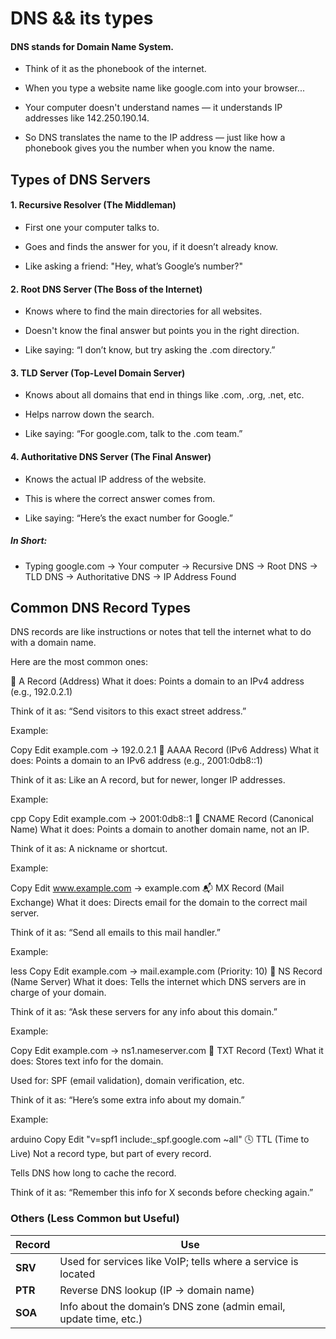 # DNS && its types

#### DNS stands for Domain Name System.

- Think of it as the phonebook of the internet.

- When you type a website name like google.com into your browser...

- Your computer doesn't understand names — it understands IP addresses like 142.250.190.14.

- So DNS translates the name to the IP address — just like how a phonebook gives you the number when you know the name.

## Types of DNS Servers

#### 1. Recursive Resolver (The Middleman)

- First one your computer talks to.

- Goes and finds the answer for you, if it doesn’t already know.

- Like asking a friend: "Hey, what’s Google’s number?"

#### 2. Root DNS Server (The Boss of the Internet)

- Knows where to find the main directories for all websites.

- Doesn't know the final answer but points you in the right direction.

- Like saying: “I don’t know, but try asking the .com directory.”

#### 3. TLD Server (Top-Level Domain Server)

- Knows about all domains that end in things like .com, .org, .net, etc.

- Helps narrow down the search.

- Like saying: “For google.com, talk to the .com team.”

#### 4. Authoritative DNS Server (The Final Answer)

- Knows the actual IP address of the website.

- This is where the correct answer comes from.

- Like saying: “Here’s the exact number for Google.”

##### In Short:

- Typing google.com → Your computer → Recursive DNS → Root DNS → TLD DNS → Authoritative DNS → IP Address Found

## Common DNS Record Types

DNS records are like instructions or notes that tell the internet what to do with a domain name.

Here are the most common ones:

📌 A Record (Address)
What it does: Points a domain to an IPv4 address (e.g., 192.0.2.1)

Think of it as: “Send visitors to this exact street address.”

Example:

Copy
Edit
example.com → 192.0.2.1
📌 AAAA Record (IPv6 Address)
What it does: Points a domain to an IPv6 address (e.g., 2001:0db8::1)

Think of it as: Like an A record, but for newer, longer IP addresses.

Example:

cpp
Copy
Edit
example.com → 2001:0db8::1
🔗 CNAME Record (Canonical Name)
What it does: Points a domain to another domain name, not an IP.

Think of it as: A nickname or shortcut.

Example:

Copy
Edit
www.example.com → example.com
📬 MX Record (Mail Exchange)
What it does: Directs email for the domain to the correct mail server.

Think of it as: “Send all emails to this mail handler.”

Example:

less
Copy
Edit
example.com → mail.example.com (Priority: 10)
🧭 NS Record (Name Server)
What it does: Tells the internet which DNS servers are in charge of your domain.

Think of it as: “Ask these servers for any info about this domain.”

Example:

Copy
Edit
example.com → ns1.nameserver.com
📝 TXT Record (Text)
What it does: Stores text info for the domain.

Used for: SPF (email validation), domain verification, etc.

Think of it as: “Here’s some extra info about my domain.”

Example:

arduino
Copy
Edit
"v=spf1 include:\_spf.google.com ~all"
🕓 TTL (Time to Live)
Not a record type, but part of every record.

Tells DNS how long to cache the record.

Think of it as: “Remember this info for X seconds before checking again.”

### Others (Less Common but Useful)

| Record| Use|
|------ |--|
|**SRV**|Used for services like VoIP; tells where a service is located|
|**PTR**|Reverse DNS lookup (IP → domain name)|
|**SOA**|Info about the domain’s DNS zone (admin email, update time, etc.)|

